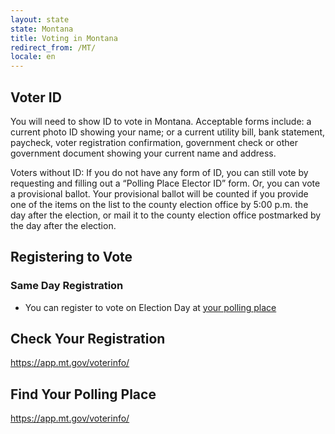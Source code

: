 ```yaml
---
layout: state
state: Montana
title: Voting in Montana
redirect_from: /MT/
locale: en
---
```


## Voter ID

You will need to show ID to vote in Montana. Acceptable forms include: a current photo ID showing your name; or a current utility bill, bank statement, paycheck, voter registration confirmation, government check or other government document showing your current name and address.

Voters without ID: If you do not have any form of ID, you can still vote by requesting and filling out a “Polling Place Elector ID” form. Or, you can vote a provisional ballot. Your provisional ballot will be counted if you provide one of the items on the list to the county election office by 5:00 p.m. the day after the election, or mail it to the county election office postmarked by the day after the election.

## Registering to Vote

### Same Day Registration
* You can register to vote on Election Day at [your polling place](https://gttp.votinginfoproject.org)

## Check Your Registration

<https://app.mt.gov/voterinfo/>

## Find Your Polling Place

<https://app.mt.gov/voterinfo/>
